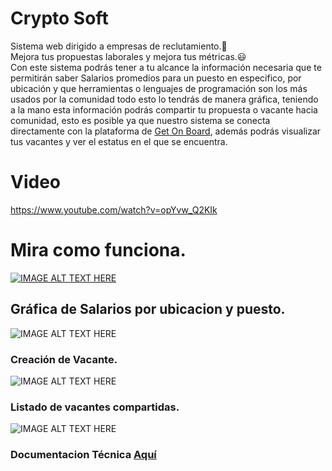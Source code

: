 # Crypto Soft

Sistema web dirigido a empresas de reclutamiento.:briefcase:<br />Mejora tus propuestas laborales y mejora tus métricas.:smiley:<br />Con este sistema podrás tener a tu
alcance la información necesaria que te permitirán saber Salarios promedios para un puesto en especifico, por ubicación y que herramientas o lenguajes de programación son los más usados por la comunidad todo esto lo tendrás de manera gráfica, teniendo a la mano esta información podrás compartir tu propuesta o vacante hacia comunidad, esto es posible ya que nuestro sistema se conecta directamente con la plataforma de [Get On Board](https://www.getonbrd.com/dashboard), además podrás visualizar tus vacantes y ver el estatus en el que se encuentra.

# Video

https://www.youtube.com/watch?v=opYvw_Q2KIk

# Mira como funciona.

[![IMAGE ALT TEXT HERE](https://i.imgur.com/roNROI5.jpg)](https://www.youtube.com/watch?v=3m7Z3g_U-Cs)


## Gráfica de Salarios por ubicacion y puesto.

![IMAGE ALT TEXT HERE](https://i.imgur.com/e8ic9el.jpg)

### Creación de Vacante.

![IMAGE ALT TEXT HERE](https://i.imgur.com/ditNF3M.png)


### Listado de vacantes compartidas.

![IMAGE ALT TEXT HERE](https://i.imgur.com/gnZvwta.png)


### Documentacion Técnica [Aquí](https://github.com/crivera31/Criptoteam/blob/main/src/assets/vendor/Technical.md)
